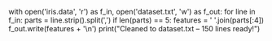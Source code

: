 with open('iris.data', 'r') as f_in, open('dataset.txt', 'w') as f_out:
    for line in f_in:
        parts = line.strip().split(',')
        if len(parts) == 5:
            features = ' '.join(parts[:4])
            f_out.write(features + '\n')
print("Cleaned to dataset.txt – 150 lines ready!")
